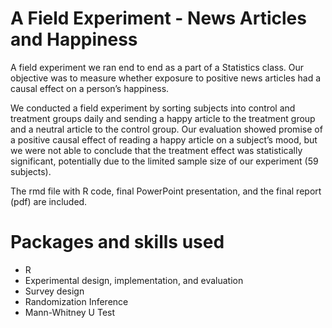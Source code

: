 # A Field Experiment - News Articles and Happiness
A field experiment we ran end to end as a part of a Statistics class.  Our objective was to measure whether exposure to positive news articles had a causal effect on a person’s happiness.

We conducted a field experiment by sorting subjects into control and treatment groups daily and sending a happy article to the treatment group and a neutral article to the control group. Our evaluation showed promise of a positive causal effect of reading a happy article on a subject’s mood, but we were not able to conclude that the treatment effect was statistically significant, potentially due to the limited sample size of our experiment (59 subjects).

The rmd file with R code, final PowerPoint presentation, and the final report (pdf) are included.

# Packages and skills used
* R
* Experimental design, implementation, and evaluation
* Survey design
* Randomization Inference
* Mann-Whitney U Test
